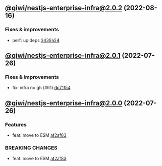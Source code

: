 ## [@qiwi/nestjs-enterprise-infra@2.0.2](https://github.com/qiwi/nestjs-enterprise/compare/2022.7.26-qiwi.nestjs-enterprise-infra.2.0.1-f0...2022.8.16-qiwi.nestjs-enterprise-infra.2.0.2-f0) (2022-08-16)

### Fixes & improvements
* perf: up deps [3439a34](https://github.com/qiwi/nestjs-enterprise/commit/3439a34c5086ce29ba53f8515791e9c93a5537b0)

## [@qiwi/nestjs-enterprise-infra@2.0.1](https://github.com/qiwi/nestjs-enterprise/compare/2022.7.26-qiwi.nestjs-enterprise-infra.2.0.0-f0...2022.7.26-qiwi.nestjs-enterprise-infra.2.0.1-f0) (2022-07-26)

### Fixes & improvements
* fix: infra no gh (#61) [dc71f54](https://github.com/qiwi/nestjs-enterprise/commit/dc71f54d30490ec40dbb1fac0a11b39d4d0cf6c4)

## [@qiwi/nestjs-enterprise-infra@2.0.0](https://github.com/qiwi/nestjs-enterprise/compare/@qiwi/nestjs-enterprise-infra@1.3.1...2022.7.26-qiwi.nestjs-enterprise-infra.2.0.0-f0) (2022-07-26)

### Features
* feat: move to ESM [af2af83](https://github.com/qiwi/nestjs-enterprise/commit/af2af837c7dde3a49208e6ce758aacfbd0260f52)

### BREAKING CHANGES
* feat: move to ESM [af2af83](https://github.com/qiwi/nestjs-enterprise/commit/af2af837c7dde3a49208e6ce758aacfbd0260f52)
